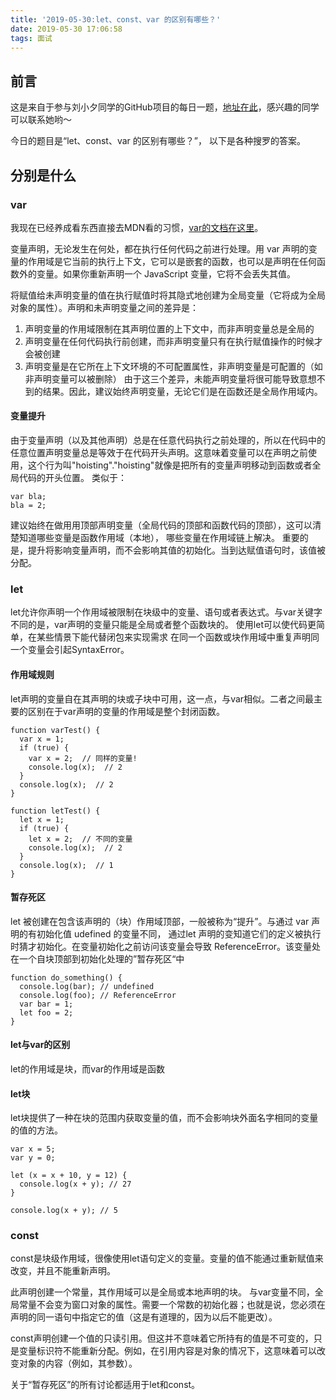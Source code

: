 ```yaml
---
title: '2019-05-30:let、const、var 的区别有哪些？'
date: 2019-05-30 17:06:58
tags: 面试
---
```


## 前言 
这是来自于参与刘小夕同学的GitHub项目的每日一题，[地址在此](https://github.com/YvetteLau/Step-By-Step/issues/16)，感兴趣的同学可以联系她哟～

今日的题目是“let、const、var 的区别有哪些？”， 以下是各种搜罗的答案。

## 分别是什么

### var
我现在已经养成看东西直接去MDN看的习惯，[var的文档在这里](https://developer.mozilla.org/zh-CN/docs/Web/JavaScript/Reference/Statements/var)。

变量声明，无论发生在何处，都在执行任何代码之前进行处理。用 var 声明的变量的作用域是它当前的执行上下文，它可以是嵌套的函数，也可以是声明在任何函数外的变量。如果你重新声明一个 JavaScript 变量，它将不会丢失其值。

将赋值给未声明变量的值在执行赋值时将其隐式地创建为全局变量（它将成为全局对象的属性）。声明和未声明变量之间的差异是：
1. 声明变量的作用域限制在其声明位置的上下文中，而非声明变量总是全局的
2. 声明变量在任何代码执行前创建，而非声明变量只有在执行赋值操作的时候才会被创建
3. 声明变量是在它所在上下文环境的不可配置属性，非声明变量是可配置的（如非声明变量可以被删除）
由于这三个差异，未能声明变量将很可能导致意想不到的结果。因此，建议始终声明变量，无论它们是在函数还是全局作用域内。 

#### 变量提升
由于变量声明（以及其他声明）总是在任意代码执行之前处理的，所以在代码中的任意位置声明变量总是等效于在代码开头声明。这意味着变量可以在声明之前使用，这个行为叫"hoisting"."hoisting"就像是把所有的变量声明移动到函数或者全局代码的开头位置。
类似于：
```
var bla;
bla = 2;
```
建议始终在做用用顶部声明变量（全局代码的顶部和函数代码的顶部），这可以清楚知道哪些变量是函数作用域（本地）， 哪些变量在作用域链上解决。
重要的是，提升将影响变量声明，而不会影响其值的初始化。当到达赋值语句时，该值被分配。

### let 
let允许你声明一个作用域被限制在块级中的变量、语句或者表达式。与var关键字不同的是，var声明的变量只能是全局或者整个函数块的。
使用let可以使代码更简单，在某些情景下能代替闭包来实现需求
在同一个函数或块作用域中重复声明同一个变量会引起SyntaxError。

#### 作用域规则
let声明的变量自在其声明的块或子块中可用，这一点，与var相似。二者之间最主要的区别在于var声明的变量的作用域是整个封闭函数。

```
function varTest() {
  var x = 1;
  if (true) {
    var x = 2;  // 同样的变量!
    console.log(x);  // 2
  }
  console.log(x);  // 2
}

function letTest() {
  let x = 1;
  if (true) {
    let x = 2;  // 不同的变量
    console.log(x);  // 2
  }
  console.log(x);  // 1
}
```

#### 暂存死区
let 被创建在包含该声明的（块）作用域顶部，一般被称为“提升”。与通过 var 声明的有初始化值 udefined 的变量不同， 通过let 声明的变知道它们的定义被执行时猜才初始化。在变量初始化之前访问该变量会导致 ReferenceError。该变量处在一个自块顶部到初始化处理的”暂存死区“中

```
function do_something() {
  console.log(bar); // undefined
  console.log(foo); // ReferenceError
  var bar = 1;
  let foo = 2;
}
```

#### let与var的区别
let的作用域是块，而var的作用域是函数

#### let块
let块提供了一种在块的范围内获取变量的值，而不会影响块外面名字相同的变量的值的方法。

```
var x = 5;
var y = 0;

let (x = x + 10, y = 12) {
  console.log(x + y); // 27
}

console.log(x + y); // 5
```

### const
const是块级作用域，很像使用let语句定义的变量。变量的值不能通过重新赋值来改变，并且不能重新声明。

此声明创建一个常量，其作用域可以是全局或本地声明的块。 与var变量不同，全局常量不会变为窗口对象的属性。需要一个常数的初始化器；也就是说，您必须在声明的同一语句中指定它的值（这是有道理的，因为以后不能更改）。

const声明创建一个值的只读引用。但这并不意味着它所持有的值是不可变的，只是变量标识符不能重新分配。例如，在引用内容是对象的情况下，这意味着可以改变对象的内容（例如，其参数）。

关于“暂存死区”的所有讨论都适用于let和const。




